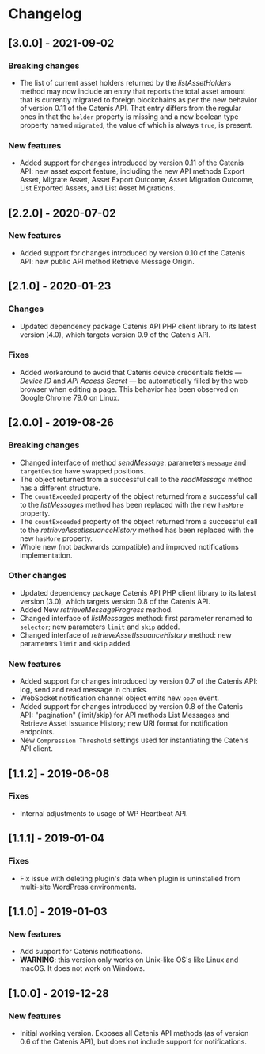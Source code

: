 # Changelog

## [3.0.0] - 2021-09-02

### Breaking changes
- The list of current asset holders returned by the *listAssetHolders* method may now include an entry that reports the
  total asset amount that is currently migrated to foreign blockchains as per the new behavior of version 0.11 of the
  Catenis API. That entry differs from the regular ones in that the `holder` property is missing and a new boolean type
  property named `migrated`, the value of which is always `true`, is present.

### New features
- Added support for changes introduced by version 0.11 of the Catenis API: new asset export feature, including the new
  API methods Export Asset, Migrate Asset, Asset Export Outcome, Asset Migration Outcome, List Exported Assets, and
  List Asset Migrations.

## [2.2.0] - 2020-07-02

### New features
- Added support for changes introduced by version 0.10 of the Catenis API: new public API method Retrieve
 Message Origin.

## [2.1.0] - 2020-01-23

### Changes
- Updated dependency package Catenis API PHP client library to its latest version (4.0), which targets version 0.9 of the Catenis API.

### Fixes
- Added workaround to avoid that Catenis device credentials fields — *Device ID* and *API Access Secret* — be automatically filled by the web browser when editing a page. This behavior has been observed on Google Chrome 79.0 on Linux.

## [2.0.0] - 2019-08-26

### Breaking changes
- Changed interface of method *sendMessage*: parameters `message` and `targetDevice` have swapped positions.
- The object returned from a successful call to the *readMessage* method has a different structure.
- The `countExceeded` property of the object returned from a successful call to the *listMessages* method has been
 replaced with the new `hasMore` property.
- The `countExceeded` property of the object returned from a successful call to the *retrieveAssetIssuanceHistory*
 method has been replaced with the new `hasMore` property.
- Whole new (not backwards compatible) and improved notifications implementation.

### Other changes
- Updated dependency package Catenis API PHP client library to its latest version (3.0), which targets version 0.8 of the Catenis API.
- Added New *retrieveMessageProgress* method.
- Changed interface of *listMessages* method: first parameter renamed to `selector`; new parameters `limit` and `skip` added.
- Changed interface of *retrieveAssetIssuanceHistory* method: new parameters `limit` and `skip` added.

### New features
- Added support for changes introduced by version 0.7 of the Catenis API: log, send and read message in chunks.
- WebSocket notification channel object emits new `open` event.
- Added support for changes introduced by version 0.8 of the Catenis API: "pagination" (limit/skip) for API
 methods List Messages and Retrieve Asset Issuance History; new URI format for notification endpoints.
- New `Compression Threshold` settings used for instantiating the Catenis API client.

## [1.1.2] - 2019-06-08

### Fixes
- Internal adjustments to usage of WP Heartbeat API.

## [1.1.1] - 2019-01-04

### Fixes
* Fix issue with deleting plugin's data when plugin is uninstalled from multi-site WordPress environments.

## [1.1.0] - 2019-01-03

### New features
- Add support for Catenis notifications.
- **WARNING**: this version only works on Unix-like OS's like Linux and macOS. It does not work on Windows.

## [1.0.0] - 2019-12-28

### New features
- Initial working version. Exposes all Catenis API methods (as of version 0.6 of the Catenis API), but does not include support for notifications.
